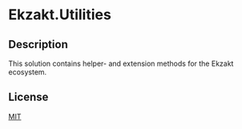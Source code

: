 # Ekzakt.Utilities

## Description
This solution contains helper- and extension methods for the Ekzakt ecosystem.

## License
[MIT](https://choosealicense.com/licenses/mit/)